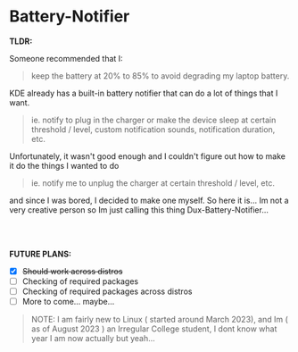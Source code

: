 # Battery-Notifier

**TLDR:**

Someone recommended that I:
> keep the battery at 20% to 85% to avoid degrading my laptop battery.

KDE already has a built-in battery notifier that can do a lot of things that I want.

> ie. notify to plug in the charger or make the device sleep at certain threshold / level, custom notification sounds, notification duration, etc.

Unfortunately, it wasn't good enough and I couldn't figure out how to make it do the things I wanted to do

> ie. notify me to unplug the charger at certain threshold / level, etc.

and since I was bored, I decided to make one myself. So here it is... Im not a very creative person so Im just calling this thing Dux-Battery-Notifier...

<br>
<br>

**FUTURE PLANS:**
* [x] ~~Should work across distros~~
* [ ] Checking of required packages
* [ ] Checking of required packages across distros
* [ ] More to come... maybe...

> NOTE:
> I am fairly new to Linux ( started around March 2023), and Im ( as of August 2023 ) an Irregular College student, I dont know what year I am now actually but yeah...
